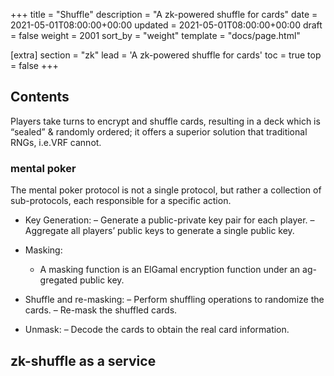 +++
title = "Shuffle"
description = "A zk-powered shuffle for cards"
date = 2021-05-01T08:00:00+00:00
updated = 2021-05-01T08:00:00+00:00
draft = false
weight = 2001
sort_by = "weight"
template = "docs/page.html"

[extra]
section = "zk"
lead = 'A zk-powered shuffle for cards'
toc = true
top = false
+++

## Contents
Players take turns to encrypt and shuffle cards, resulting in a deck which is “sealed” & randomly ordered; it offers a superior solution that traditional RNGs, i.e.VRF cannot.

### mental poker
The mental poker protocol is not a single protocol, but rather a collection of sub-protocols, each responsible for a specific action.

- Key Generation:
  – Generate a public-private key pair for each player.
  – Aggregate all players’ public keys to generate a single public key.

- Masking:
  - A masking function is an ElGamal encryption function under an ag-
gregated public key.

- Shuffle and re-masking:
  – Perform shuffling operations to randomize the cards.
  – Re-mask the shuffled cards.

- Unmask:
  – Decode the cards to obtain the real card information.

## zk-shuffle as a service
